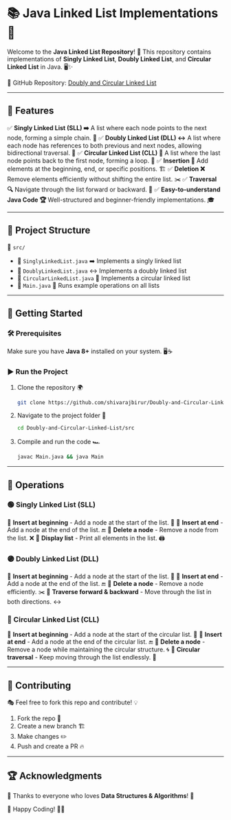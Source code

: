# 📚 Java Linked List Implementations 🚀

Welcome to the **Java Linked List Repository**! 🎯 This repository contains implementations of **Singly Linked List**, **Doubly Linked List**, and **Circular Linked List** in Java. 🖥️✨

🔗 GitHub Repository: [Doubly and Circular Linked List](https://github.com/shivarajbirur/Doubly-and-Circular-Linked-List/tree/master)

---

## 📌 Features

✅ **Singly Linked List (SLL) ➡️** A list where each node points to the next node, forming a simple chain. 🔗
✅ **Doubly Linked List (DLL) ↔️** A list where each node has references to both previous and next nodes, allowing bidirectional traversal. 🔄
✅ **Circular Linked List (CLL) 🔄** A list where the last node points back to the first node, forming a loop. 🔁
✅ **Insertion 📝** Add elements at the beginning, end, or specific positions. 🏗️
✅ **Deletion ❌** Remove elements efficiently without shifting the entire list. ✂️
✅ **Traversal 🔍** Navigate through the list forward or backward. 👀
✅ **Easy-to-understand Java Code 🏆** Well-structured and beginner-friendly implementations. 🎓

---

## 📂 Project Structure

📁 `src/`

- 📜 `SinglyLinkedList.java` ➡️ Implements a singly linked list
- 📜 `DoublyLinkedList.java` ↔️ Implements a doubly linked list
- 📜 `CircularLinkedList.java` 🔄 Implements a circular linked list
- 📜 `Main.java` 🏁 Runs example operations on all lists

---

## 🚀 Getting Started

### 🛠️ Prerequisites

Make sure you have **Java 8+** installed on your system. 🖥️☕

### ▶️ Run the Project

1. Clone the repository 🌍
   ```bash
   git clone https://github.com/shivarajbirur/Doubly-and-Circular-Linked-List.git
   ```
2. Navigate to the project folder 📂
   ```bash
   cd Doubly-and-Circular-Linked-List/src
   ```
3. Compile and run the code 🏎️
   ```bash
   javac Main.java && java Main
   ```

---

## 📜 Operations

### 🟢 Singly Linked List (SLL)

🔹 **Insert at beginning** - Add a node at the start of the list. 🎯
🔹 **Insert at end** - Add a node at the end of the list. 🔚
🔹 **Delete a node** - Remove a node from the list. ❌
🔹 **Display list** - Print all elements in the list. 🖨️

### 🟣 Doubly Linked List (DLL)

🔹 **Insert at beginning** - Add a node at the start of the list. 🎯
🔹 **Insert at end** - Add a node at the end of the list. 🔚
🔹 **Delete a node** - Remove a node efficiently. ✂️
🔹 **Traverse forward & backward** - Move through the list in both directions. ↔️

### 🔵 Circular Linked List (CLL)

🔹 **Insert at beginning** - Add a node at the start of the circular list. 🔄
🔹 **Insert at end** - Add a node at the end of the circular list. 🔚
🔹 **Delete a node** - Remove a node while maintaining the circular structure. 🌀
🔹 **Circular traversal** - Keep moving through the list endlessly. 🔁

---

## 🤝 Contributing

🎭 Feel free to fork this repo and contribute! 💡

1. Fork the repo 🍴
2. Create a new branch 🏗️
3. Make changes ✏️
4. Push and create a PR 🔥

---

## 🏆 Acknowledgments

💖 Thanks to everyone who loves **Data Structures & Algorithms**! 🎯

🚀 Happy Coding! 🤖🎉

